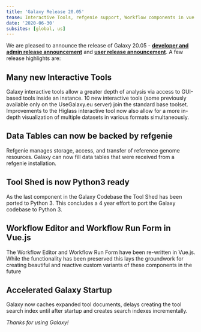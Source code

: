 ```yaml
---
title: 'Galaxy Release 20.05'
tease: Interactive Tools, refgenie support, Workflow components in vue.js
date: '2020-06-30'
subsites: [global, us]
---
```


We are pleased to announce the release of Galaxy
20.05 - **[developer and admin release announcement](https://docs.galaxyproject.org/en/master/releases/20.05_announce.html)** and **[user release announcement](https://docs.galaxyproject.org/en/master/releases/20.05_announce_user.html)**.
A few release highlights are:

Many new Interactive Tools
--------------------------

Galaxy interactive tools allow a greater depth of analysis via access to
GUI-based tools inside an instance. 10 new interactive tools (some previously
available only on the UseGalaxy.eu server) join the standard base toolset.
Improvements to the Higlass interactive tool now also allow for a more in-depth
visualization of multiple datasets in various formats simultaneously.

Data Tables can now be backed by refgenie
-----------------------------------------

Refgenie manages storage, access, and transfer of reference genome resources.
Galaxy can now fill data tables that were received from a refgenie
installation.

Tool Shed is now Python3 ready
------------------------------

As the last component in the Galaxy Codebase the Tool Shed has been ported to
Python 3. This concludes a 4 year effort to port the Galaxy codebase to Python
3.

Workflow Editor and Workflow Run Form in Vue.js
-----------------------------------------------

The Workflow Editor and Workflow Run Form have been re-written in Vue.js. While
the functionality has been preserved this lays the groundwork for creating
beautiful and reactive custom variants of these components in the future

Accelerated Galaxy Startup
--------------------------
Galaxy now caches expanded tool documents, delays creating the tool search
index until after startup and creates search indexes incrementally.

_Thanks for using Galaxy!_
